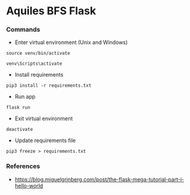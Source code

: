 # Aquiles BFS Flask 

### Commands

- Enter virtual environment (Unix and Windows)
```shell
source venv/bin/activate
```
```shell
venv\Scripts\activate
```

- Install requirements
```shell
pip3 install -r requirements.txt
```

- Run app
```shell
flask run
```

- Exit virtual environment
```shell
deactivate
```

- Update requirements file
```shell
pip3 freeze > requirements.txt
```

### References
- https://blog.miguelgrinberg.com/post/the-flask-mega-tutorial-part-i-hello-world